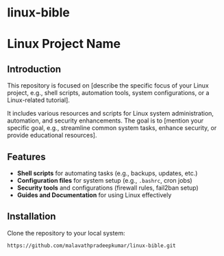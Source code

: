 # linux-bible
# Linux Project Name

## Introduction
This repository is focused on [describe the specific focus of your Linux project, e.g., shell scripts, automation tools, system configurations, or a Linux-related tutorial].

It includes various resources and scripts for Linux system administration, automation, and security enhancements. The goal is to [mention your specific goal, e.g., streamline common system tasks, enhance security, or provide educational resources].

## Features
- **Shell scripts** for automating tasks (e.g., backups, updates, etc.)
- **Configuration files** for system setup (e.g., `.bashrc`, cron jobs)
- **Security tools** and configurations (firewall rules, fail2ban setup)
- **Guides and Documentation** for using Linux effectively

## Installation
Clone the repository to your local system:
```bash
https://github.com/malavathpradeepkumar/linux-bible.git
